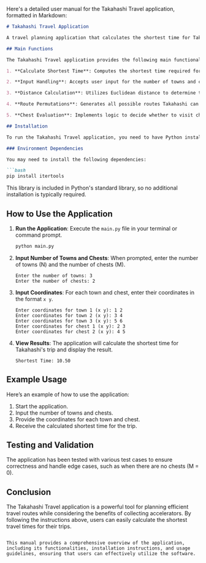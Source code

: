 Here's a detailed user manual for the Takahashi Travel application, formatted in Markdown:

```markdown
# Takahashi Travel Application

A travel planning application that calculates the shortest time for Takahashi to visit a series of towns and collect accelerators from chests.

## Main Functions

The Takahashi Travel application provides the following main functionalities:

1. **Calculate Shortest Time**: Computes the shortest time required for Takahashi to travel through a specified number of towns and collect accelerators from chests, if available.

2. **Input Handling**: Accepts user input for the number of towns and chests, as well as their respective coordinates in a 2D plane.

3. **Distance Calculation**: Utilizes Euclidean distance to determine travel distances between towns, chests, and the origin.

4. **Route Permutations**: Generates all possible routes Takahashi can take to visit the towns, ensuring all potential paths are evaluated.

5. **Chest Evaluation**: Implements logic to decide whether to visit chests based on current speed and potential time savings from picking up accelerators.

## Installation

To run the Takahashi Travel application, you need to have Python installed on your machine. You can download Python from [python.org](https://www.python.org/downloads/).

### Environment Dependencies

You may need to install the following dependencies:

```bash
pip install itertools
```

This library is included in Python's standard library, so no additional installation is typically required.

## How to Use the Application

1. **Run the Application**: Execute the `main.py` file in your terminal or command prompt.

   ```bash
   python main.py
   ```

2. **Input Number of Towns and Chests**: When prompted, enter the number of towns (N) and the number of chests (M).

   ```
   Enter the number of towns: 3
   Enter the number of chests: 2
   ```

3. **Input Coordinates**: For each town and chest, enter their coordinates in the format `x y`.

   ```
   Enter coordinates for town 1 (x y): 1 2
   Enter coordinates for town 2 (x y): 3 4
   Enter coordinates for town 3 (x y): 5 6
   Enter coordinates for chest 1 (x y): 2 3
   Enter coordinates for chest 2 (x y): 4 5
   ```

4. **View Results**: The application will calculate the shortest time for Takahashi's trip and display the result.

   ```
   Shortest Time: 10.50
   ```

## Example Usage

Here’s an example of how to use the application:

1. Start the application.
2. Input the number of towns and chests.
3. Provide the coordinates for each town and chest.
4. Receive the calculated shortest time for the trip.

## Testing and Validation

The application has been tested with various test cases to ensure correctness and handle edge cases, such as when there are no chests (M = 0).

## Conclusion

The Takahashi Travel application is a powerful tool for planning efficient travel routes while considering the benefits of collecting accelerators. By following the instructions above, users can easily calculate the shortest travel times for their trips.
```

This manual provides a comprehensive overview of the application, including its functionalities, installation instructions, and usage guidelines, ensuring that users can effectively utilize the software.